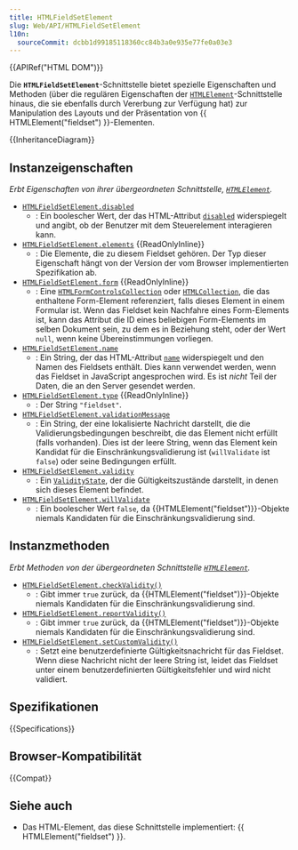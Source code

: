 ```yaml
---
title: HTMLFieldSetElement
slug: Web/API/HTMLFieldSetElement
l10n:
  sourceCommit: dcbb1d99185118360cc84b3a0e935e77fe0a03e3
---
```


{{APIRef("HTML DOM")}}

Die **`HTMLFieldSetElement`**-Schnittstelle bietet spezielle Eigenschaften und Methoden (über die regulären Eigenschaften der [`HTMLElement`](/de/docs/Web/API/HTMLElement)-Schnittstelle hinaus, die sie ebenfalls durch Vererbung zur Verfügung hat) zur Manipulation des Layouts und der Präsentation von {{ HTMLElement("fieldset") }}-Elementen.

{{InheritanceDiagram}}

## Instanzeigenschaften

_Erbt Eigenschaften von ihrer übergeordneten Schnittstelle, [`HTMLElement`](/de/docs/Web/API/HTMLElement)._

- [`HTMLFieldSetElement.disabled`](/de/docs/Web/API/HTMLFieldSetElement/disabled)
  - : Ein boolescher Wert, der das HTML-Attribut [`disabled`](/de/docs/Web/HTML/Element/fieldset#disabled) widerspiegelt und angibt, ob der Benutzer mit dem Steuerelement interagieren kann.
- [`HTMLFieldSetElement.elements`](/de/docs/Web/API/HTMLFieldSetElement/elements) {{ReadOnlyInline}}
  - : Die Elemente, die zu diesem Fieldset gehören. Der Typ dieser Eigenschaft hängt von der Version der vom Browser implementierten Spezifikation ab.
- [`HTMLFieldSetElement.form`](/de/docs/Web/API/HTMLFieldSetElement/form) {{ReadOnlyInline}}
  - : Eine [`HTMLFormControlsCollection`](/de/docs/Web/API/HTMLFormControlsCollection) oder [`HTMLCollection`](/de/docs/Web/API/HTMLCollection), die das enthaltene Form-Element referenziert, falls dieses Element in einem Formular ist. Wenn das Fieldset kein Nachfahre eines Form-Elements ist, kann das Attribut die ID eines beliebigen Form-Elements im selben Dokument sein, zu dem es in Beziehung steht, oder der Wert `null`, wenn keine Übereinstimmungen vorliegen.
- [`HTMLFieldSetElement.name`](/de/docs/Web/API/HTMLFieldSetElement/name)
  - : Ein String, der das HTML-Attribut [`name`](/de/docs/Web/HTML/Element/fieldset#name) widerspiegelt und den Namen des Fieldsets enthält. Dies kann verwendet werden, wenn das Fieldset in JavaScript angesprochen wird. Es ist _nicht_ Teil der Daten, die an den Server gesendet werden.
- [`HTMLFieldSetElement.type`](/de/docs/Web/API/HTMLFieldSetElement/type) {{ReadOnlyInline}}
  - : Der String `"fieldset"`.
- [`HTMLFieldSetElement.validationMessage`](/de/docs/Web/API/HTMLFieldSetElement/validationMessage)
  - : Ein String, der eine lokalisierte Nachricht darstellt, die die Validierungsbedingungen beschreibt, die das Element nicht erfüllt (falls vorhanden). Dies ist der leere String, wenn das Element kein Kandidat für die Einschränkungsvalidierung ist (`willValidate` ist `false`) oder seine Bedingungen erfüllt.
- [`HTMLFieldSetElement.validity`](/de/docs/Web/API/HTMLFieldSetElement/validity)
  - : Ein [`ValidityState`](/de/docs/Web/API/ValidityState), der die Gültigkeitszustände darstellt, in denen sich dieses Element befindet.
- [`HTMLFieldSetElement.willValidate`](/de/docs/Web/API/HTMLFieldSetElement/willValidate)
  - : Ein boolescher Wert `false`, da {{HTMLElement("fieldset")}}-Objekte niemals Kandidaten für die Einschränkungsvalidierung sind.

## Instanzmethoden

_Erbt Methoden von der übergeordneten Schnittstelle [`HTMLElement`](/de/docs/Web/API/HTMLElement)._

- [`HTMLFieldSetElement.checkValidity()`](/de/docs/Web/API/HTMLFieldSetElement/checkValidity)
  - : Gibt immer `true` zurück, da {{HTMLElement("fieldset")}}-Objekte niemals Kandidaten für die Einschränkungsvalidierung sind.
- [`HTMLFieldSetElement.reportValidity()`](/de/docs/Web/API/HTMLFieldSetElement/reportValidity)
  - : Gibt immer `true` zurück, da {{HTMLElement("fieldset")}}-Objekte niemals Kandidaten für die Einschränkungsvalidierung sind.
- [`HTMLFieldSetElement.setCustomValidity()`](/de/docs/Web/API/HTMLFieldSetElement/setCustomValidity)
  - : Setzt eine benutzerdefinierte Gültigkeitsnachricht für das Fieldset. Wenn diese Nachricht nicht der leere String ist, leidet das Fieldset unter einem benutzerdefinierten Gültigkeitsfehler und wird nicht validiert.

## Spezifikationen

{{Specifications}}

## Browser-Kompatibilität

{{Compat}}

## Siehe auch

- Das HTML-Element, das diese Schnittstelle implementiert: {{ HTMLElement("fieldset") }}.
